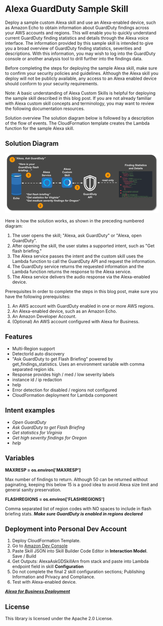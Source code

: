 
# Alexa GuardDuty Sample Skill

Deploy a sample custom Alexa skill and use an Alexa-enabled device, such as Amazon Echo to obtain information about GuardDuty findings across your AWS accounts and regions. This will enable you to quickly understand current GuardDuty finding statistics and details through the Alexa voice interface. The information provided by this sample skill is intended to give you a broad overview of GuardDuty finding statistics, severities and descriptions. With this information, you may wish to log into the GuardDuty console or another analysis tool to drill further into the findings data.

Before completing the steps for deploying the sample Alexa skill, make sure to confirm your security policies and guidelines. Although the Alexa skill you deploy will not be publicly available, any access to an Alexa enabled device should conform to your security requirements.

Note: A basic understanding of Alexa Custom Skills is helpful for deploying the sample skill described in this blog post. If you are not already familiar with Alexa custom skill concepts and terminology, you may want to review the following documentation resources.

Solution overview
The solution diagram below is followed by a description of the flow of events. The CloudFormation template creates the Lambda function for the sample Alexa skill.

## Solution Diagram
![architecture diagram](images/skill-diagram.png)

Here is how the solution works, as shown in the preceding numbered diagram:
1.	The user opens the skill; "Alexa, ask GuardDuty" or "Alexa, open GuardDuty".
2.	After opening the skill, the user states a supported intent, such as "Get flash briefing."
3.	The Alexa service passes the intent and the custom skill uses the Lambda function to call the GuardDuty API and request the information.
4.	The GuardDuty service returns the requested information and the Lambda function returns the response to the Alexa service.
5.	The Alexa service delivers the audio response via the Alexa-enabled device.

Prerequisites
In order to complete the steps in this blog post, make sure you have the following prerequisites:
1.	An AWS account with GuardDuty enabled in one or more AWS regions.
2.	An Alexa-enabled device, such as an Amazon Echo.
3.	An Amazon Developer Account.
4.	(Optional) An AWS account configured with Alexa for Business.

## Features
- Multi-Region support
- DetectorId auto discovery
- "Ask GuardDuty to get Flash Briefing" powered by get_findings_statistics. Uses an environment variable with comma separated region ids.
- Response provides high / med / low severity labels
- instance id / ip redaction
- help
- Error detection for disabled / regions not configured
- CloudFormation deployment for Lambda component

## Intent examples
- *Open GuardDuty*
- *Ask GuardDuty to get Flash Briefing*
- *Get statistics for Virginia*
- *Get high severity findings for Oregon*
- *help*

## Variables
**MAXRESP = os.environ['MAXRESP']**

Max number of findings to return. Although 50 can be returned without paginating,
keeping this below 15 is a good idea to avoid Alexa size limit and general sanity preservation.

**FLASHREGIONS = os.environ['FLASHREGIONS']**

Comma separated list of region codes with NO spaces to include in flash briefing stats.
***Make sure GuardDuty is enabled in regions declared***

## Deployment into Personal Dev Account

1. Deploy CloudFormation Template.
2.  Go to [Amazon Dev Console](https://developer.amazon.com/alexa/console)
3. Paste Skill JSON into Skill Builder Code Editor in **Interaction Model**. Save / Build
4. Get Outputs: AlexaAskGDSkillArn from stack and paste into Lambda endpoint field in skill **Configuration**
5. Do not complete the final 2 skill configuration sections; Publishing Information and Privacy and Compliance.
6. Test with Alexa-enabled device.

***[Alexa for Business Deployment](https://aws.amazon.com/alexaforbusiness/getting-started/)***


## License

This library is licensed under the Apache 2.0 License.
